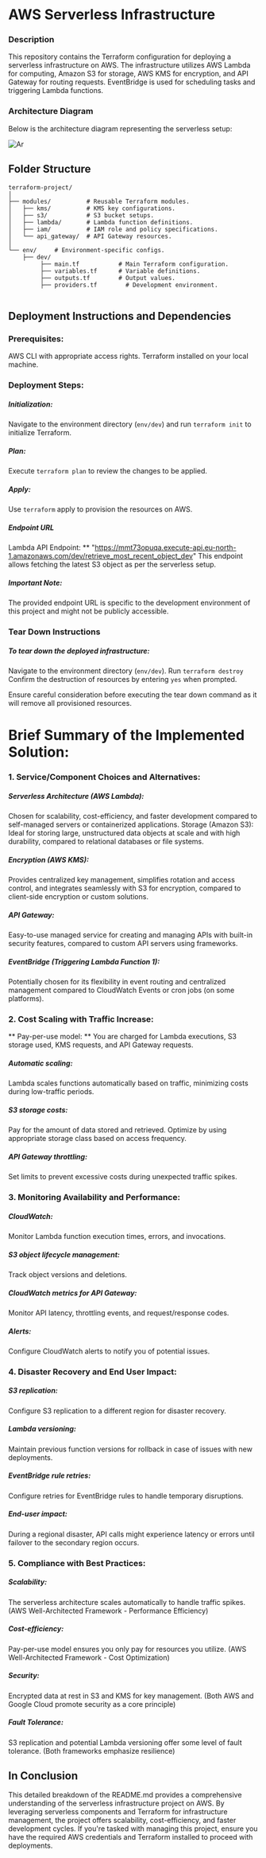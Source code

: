 # AWS Serverless Infrastructure


### Description
This repository contains the Terraform configuration for deploying a serverless infrastructure on AWS. The infrastructure utilizes AWS Lambda for computing, Amazon S3 for storage, AWS KMS for encryption, and API Gateway for routing requests. EventBridge is used for scheduling tasks and triggering Lambda functions.

### Architecture Diagram

Below is the architecture diagram representing the serverless setup:

![Ar](https://github.com/HashTekSolutions/s3-lambda-api/assets/113921841/f2efefb6-48ca-4275-96a6-c14b8a4694aa)

## Folder Structure

```
terraform-project/
│
├── modules/          # Reusable Terraform modules.
│   ├── kms/          # KMS key configurations.
│   ├── s3/           # S3 bucket setups.
│   ├── lambda/       # Lambda function definitions.
│   ├── iam/          # IAM role and policy specifications.
│   └── api_gateway/  # API Gateway resources.
│
└── env/     # Environment-specific configs.
    ├── dev/  
         ├── main.tf           # Main Terraform configuration.
         ├── variables.tf      # Variable definitions.
         ├── outputs.tf        # Output values.
         ├── providers.tf        # Development environment.
    
```

## Deployment Instructions and Dependencies

### Prerequisites:
AWS CLI with appropriate access rights.
Terraform installed on your local machine.

### Deployment Steps:
##### Initialization:
Navigate to the environment directory (`env/dev`) and run `terraform init` to initialize Terraform.
##### Plan:
Execute `terraform plan` to review the changes to be applied.
##### Apply:
Use `terraform` apply to provision the resources on AWS.
##### Endpoint URL
Lambda API Endpoint: ** "https://mmt73opuqa.execute-api.eu-north-1.amazonaws.com/dev/retrieve_most_recent_object_dev"
This endpoint allows fetching the latest S3 object as per the serverless setup.

##### Important Note:
The provided endpoint URL is specific to the development environment of this project and might not be publicly accessible.

### Tear Down Instructions
##### To tear down the deployed infrastructure:

Navigate to the environment directory (`env/dev`).
Run `terraform destroy`
Confirm the destruction of resources by entering `yes` when prompted.

Ensure careful consideration before executing the tear down command as it will remove all provisioned resources.


# Brief Summary of the Implemented Solution:

### 1. Service/Component Choices and Alternatives:

##### Serverless Architecture (AWS Lambda): 
Chosen for scalability, cost-efficiency, and faster development compared to self-managed servers or containerized applications.
Storage (Amazon S3): Ideal for storing large, unstructured data objects at scale and with high durability, compared to relational databases or file systems.

##### Encryption (AWS KMS):
Provides centralized key management, simplifies rotation and access control, and integrates seamlessly with S3 for encryption, compared to client-side encryption or custom solutions.

##### API Gateway:
Easy-to-use managed service for creating and managing APIs with built-in security features, compared to custom API servers using frameworks.

##### EventBridge (Triggering Lambda Function 1):
Potentially chosen for its flexibility in event routing and centralized management compared to CloudWatch Events or cron jobs (on some platforms).

### 2. Cost Scaling with Traffic Increase:

** Pay-per-use model: ** You are charged for Lambda executions, S3 storage used, KMS requests, and API Gateway requests.
##### Automatic scaling: 
Lambda scales functions automatically based on traffic, minimizing costs during low-traffic periods.
##### S3 storage costs:
Pay for the amount of data stored and retrieved. Optimize by using appropriate storage class based on access frequency.
##### API Gateway throttling:
Set limits to prevent excessive costs during unexpected traffic spikes.


### 3. Monitoring Availability and Performance:

##### CloudWatch:
Monitor Lambda function execution times, errors, and invocations.
##### S3 object lifecycle management:
Track object versions and deletions.
##### CloudWatch metrics for API Gateway: 
Monitor API latency, throttling events, and request/response codes.
##### Alerts:
Configure CloudWatch alerts to notify you of potential issues.

### 4. Disaster Recovery and End User Impact:

##### S3 replication:
Configure S3 replication to a different region for disaster recovery.
##### Lambda versioning:
Maintain previous function versions for rollback in case of issues with new deployments.
##### EventBridge rule retries: 
Configure retries for EventBridge rules to handle temporary disruptions.
##### End-user impact:
During a regional disaster, API calls might experience latency or errors until failover to the secondary region occurs.


### 5. Compliance with Best Practices:

##### Scalability:
The serverless architecture scales automatically to handle traffic spikes. (AWS Well-Architected Framework - Performance Efficiency)
##### Cost-efficiency:
Pay-per-use model ensures you only pay for resources you utilize. (AWS Well-Architected Framework - Cost Optimization)
##### Security:
Encrypted data at rest in S3 and KMS for key management. (Both AWS and Google Cloud promote security as a core principle)
##### Fault Tolerance:
S3 replication and potential Lambda versioning offer some level of fault tolerance. (Both frameworks emphasize resilience)


## In Conclusion

This detailed breakdown of the README.md provides a comprehensive understanding of the serverless infrastructure project on AWS. By leveraging serverless components and Terraform for infrastructure management, the project offers scalability, cost-efficiency, and faster development cycles. If you're tasked with managing this project, ensure you have the required AWS credentials and Terraform installed to proceed with deployments.


